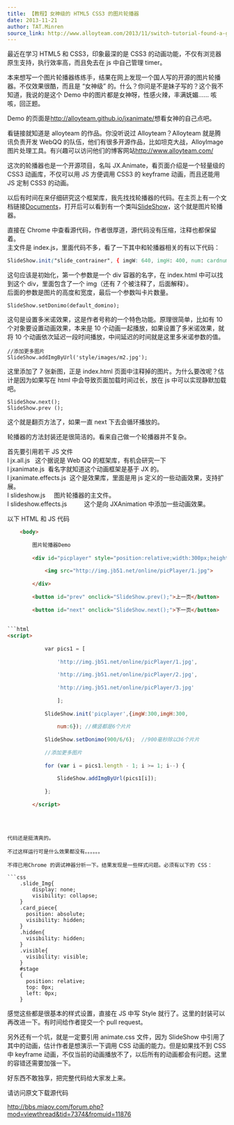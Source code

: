 ```yaml
---
title: 【教程】女神级的 HTML5 CSS3 的图片轮播器
date: 2013-11-21
author: TAT.Minren
source_link: http://www.alloyteam.com/2013/11/switch-tutorial-found-a-goddess-class-html5-css3-picture-carousel-unit-with-code/
---
```


<!-- {% raw %} - for jekyll -->

最近在学习 HTML5 和 CSS3，印象最深的是 CSS3 的动画功能，不仅有浏览器原生支持，执行效率高，而且免去在 js 中自己管理 timer。

本来想写一个图片轮播器练练手，结果在网上发现一个国人写的开源的图片轮播器。不仅效果很酷，而且是 “女神级” 的。什么？你问是不是妹子写的？这个我不知道，我说的是这个 Demo 中的图片都是女神呀，性感火辣，丰满妩媚…… 咳咳，回正题。

Demo 的页面是<http://alloyteam.github.io/jxanimate/>想看女神的自己点吧。

看链接就知道是 alloyteam 的作品。你没听说过 Alloyteam？Alloyteam 就是腾讯负责开发 WebQQ 的队伍，他们有很多开源作品，比如坦克大战，AlloyImage 图片处理工具。有兴趣可以访问他们的博客网站<http://www.alloyteam.com/>

这次的轮播器也是一个开源项目，名叫 JX.Animate，看页面介绍是一个轻量级的 CSS3 动画库，不仅可以用 JS 方便调用 CSS3 的 keyframe 动画，而且还能用 JS 定制 CSS3 的动画。

以后有时间在来仔细研究这个框架库，我先找找轮播器的代码。在主页上有一个文档链接[Documents](http://alloyteam.github.io/jxanimate/js/out/index.html)，打开后可以看到有一个类叫[SlideShow](http://alloyteam.github.io/jxanimate/js/out/classes/SlideShow.html)，这个就是图片轮播器。

直接在 Chrome 中查看源代码，作者很厚道，源代码没有压缩，注释也都保留着。  
主文件是 index.js，里面代码不多，看了一下其中和轮播器相关的有以下代码：

```css
SlideShow.init("slide_contrainer", { imgW: 640, imgH: 400, num: cardnum });
```

这句应该是初始化，第一个参数是一个 div 容器的名字，在 index.html 中可以找到这个 div，里面包含了一个 img（还有 7 个被注释了，后面解释）。  
后面的参数是图片的高度和宽度，最后一个参数叫卡片数量。

    SlideShow.setDonimo(default_domino);

这句是设置多米诺效果，这是作者号称的一个特色功能。原理很简单，比如有 10 个对象要设置动画效果，本来是 10 个动画一起播放，如果设置了多米诺效果，就将 10 个动画依次延迟一段时间播放，中间延迟的时间就是这里多米诺参数的值。

    //添加更多图片
    SlideShow.addImgByUrl('style/images/m2.jpg');

这里添加了 7 张新图，正是 index.html 页面中注释掉的图片。为什么要改呢？估计是因为如果写在 html 中会导致页面加载时间过长，放在 js 中可以实现静默加载吧。

    SlideShow.next();
    SlideShow.prev ();

这个就是翻页方法了，如果一直 next 下去会循环播放的。

轮播器的方法封装还是很简洁的。看来自己做一个轮播器并不复杂。

首先要引用若干 JS 文件  
l jx.all.js   这个据说是 Web QQ 的框架库，有机会研究一下  
l jxanimate.js  看名字就知道这个动画框架是基于 JX 的。  
l jxanimate.effects.js  这个是效果库，里面是用 js 定义的一些动画效果，支持扩展。  
l slideshow.js     图片轮播器的主文件。  
l slideshow.effects.js          这个是向 JXAnimation 中添加一些动画效果。

以下 HTML 和 JS 代码

````html
    <body>
 
        图片轮播器Demo
 
        <div id="picplayer" style="position:relative;width:300px;height:300px;">
 
            <img src="http://img.jb51.net/online/picPlayer/1.jpg">
 
        </div>
 
        <button id="prev" onclick="SlideShow.prev();">上一页</button>
 
        <button id="next" onclick="SlideShow.next();">下一页</button>
 
        
```html
<script>
 
            var pics1 = [
 
                'http://img.jb51.net/online/picPlayer/1.jpg',
 
                'http://img.jb51.net/online/picPlayer/2.jpg',
 
                'http://img.jb51.net/online/picPlayer/3.jpg'
 
                ];
 
            SlideShow.init('picplayer',{imgW:300,imgH:300,
 
                num:6}); //横竖都是6个片片
 
            SlideShow.setDonimo(900/6/6);  //900毫秒除以36个片片
 
            //添加更多图片
 
            for (var i = pics1.length - 1; i >= 1; i--) {
 
                SlideShow.addImgByUrl(pics1[i]);
 
            };
 
        </script>
````

 
    </body>

````

代码还是挺清爽的。

不过这样运行可是什么效果都没有。。。。。。

不得已用Chrome 的调试神器分析一下。结果发现是一些样式问题。必须有以下的 CSS：

```css
    .slide_Img{
        display: none;
        visibility: collapse;
    }
    .card_piece{
      position: absolute;
      visibility: hidden;
    }
    .hidden{
      visibility: hidden;
    }
    .visible{
      visibility: visible;
    }
    #stage
    {
      position: relative;
      top: 0px;
      left: 0px;
    }
````

感觉这些都是很基本的样式设置，直接在 JS 中写 Style 就行了。这里的封装可以再改进一下。有时间给作者提交一个 pull request。

另外还有一个坑，就是一定要引用 animate.css 文件，因为 SlideShow 中引用了其中的动画，估计作者是想演示一下调用 CSS 动画的能力。但是如果找不到 CSS 中 keyframe 动画，不仅当前的动画播放不了，以后所有的动画都会有问题。这里的容错还需要加强一下。

好东西不敢独享，把完整代码给大家发上来。

请访问原文下载源代码

<http://bbs.miaov.com/forum.php?mod=viewthread&tid=7374&fromuid=11876>


<!-- {% endraw %} - for jekyll -->
